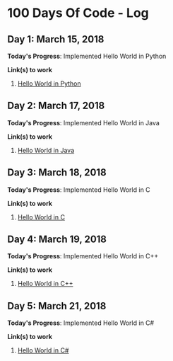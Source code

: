 # 100 Days Of Code - Log

## Day 1: March 15, 2018

**Today's Progress**: Implemented Hello World in Python

**Link(s) to work**
1. [Hello World in Python](https://therenegadecoder.com/code/python/hello-world-in-python/)

## Day 2: March 17, 2018

**Today's Progress**: Implemented Hello World in Java

**Link(s) to work**
1. [Hello World in Java](https://therenegadecoder.com/code/java/hello-world-in-java/)

## Day 3: March 18, 2018

**Today's Progress**: Implemented Hello World in C

**Link(s) to work**
1. [Hello World in C](https://therenegadecoder.com/code/hello-world-in-c/)

## Day 4: March 19, 2018

**Today's Progress**: Implemented Hello World in C++

**Link(s) to work**
1. [Hello World in C++](https://therenegadecoder.com/code/hello-world-in-c-plus-plus/)

## Day 5: March 21, 2018

**Today's Progress**: Implemented Hello World in C#

**Link(s) to work**
1. [Hello World in C#](https://therenegadecoder.com/code/hello-world-in-c-sharp/)
